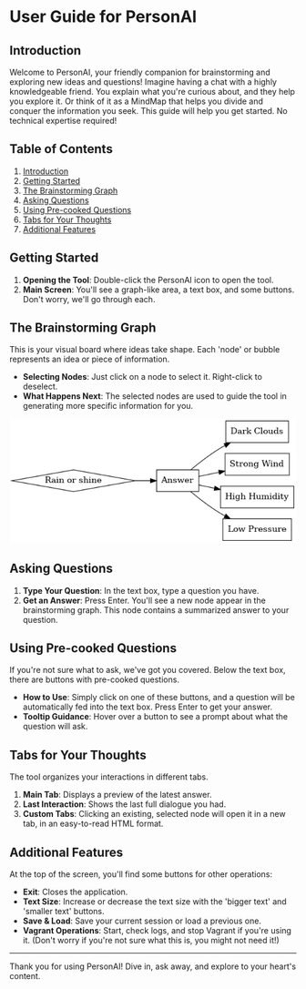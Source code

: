 # User Guide for PersonAI

## Introduction

Welcome to PersonAI, your friendly companion for brainstorming and exploring new ideas and questions! Imagine having a chat with a highly knowledgeable friend. You explain what you're curious about, and they help you explore it. Or think of it as a MindMap that helps you divide and conquer the information you seek. This guide will help you get started. No technical expertise required!

## Table of Contents

1. [Introduction](#introduction)
2. [Getting Started](#getting-started)
3. [The Brainstorming Graph](#the-brainstorming-graph)
4. [Asking Questions](#asking-questions)
5. [Using Pre-cooked Questions](#using-pre-cooked-questions)
6. [Tabs for Your Thoughts](#tabs-for-your-thoughts)
7. [Additional Features](#additional-features)

## Getting Started

1. **Opening the Tool**: Double-click the PersonAI icon to open the tool.
2. **Main Screen**: You'll see a graph-like area, a text box, and some buttons. Don't worry, we'll go through each.

## The Brainstorming Graph

This is your visual board where ideas take shape. Each 'node' or bubble represents an idea or piece of information. 

- **Selecting Nodes**: Just click on a node to select it. Right-click to deselect.
- **What Happens Next**: The selected nodes are used to guide the tool in generating more specific information for you.

![Main screen](main.png)

## Asking Questions

1. **Type Your Question**: In the text box, type a question you have.
2. **Get an Answer**: Press Enter. You'll see a new node appear in the brainstorming graph. This node contains a summarized answer to your question.

<!-- Insert visual here -->

## Using Pre-cooked Questions

If you're not sure what to ask, we've got you covered. Below the text box, there are buttons with pre-cooked questions.

- **How to Use**: Simply click on one of these buttons, and a question will be automatically fed into the text box. Press Enter to get your answer.
- **Tooltip Guidance**: Hover over a button to see a prompt about what the question will ask.

<!-- Insert visual here -->

## Tabs for Your Thoughts

The tool organizes your interactions in different tabs. 

1. **Main Tab**: Displays a preview of the latest answer.
2. **Last Interaction**: Shows the last full dialogue you had.
3. **Custom Tabs**: Clicking an existing, selected node will open it in a new tab, in an easy-to-read HTML format.

<!-- Insert visual here -->

## Additional Features

At the top of the screen, you'll find some buttons for other operations:

- **Exit**: Closes the application.
- **Text Size**: Increase or decrease the text size with the 'bigger text' and 'smaller text' buttons.
- **Save & Load**: Save your current session or load a previous one.
- **Vagrant Operations**: Start, check logs, and stop Vagrant if you're using it. (Don't worry if you're not sure what this is, you might not need it!)

<!-- Insert visual here -->

---

Thank you for using PersonAI! Dive in, ask away, and explore to your heart's content.

